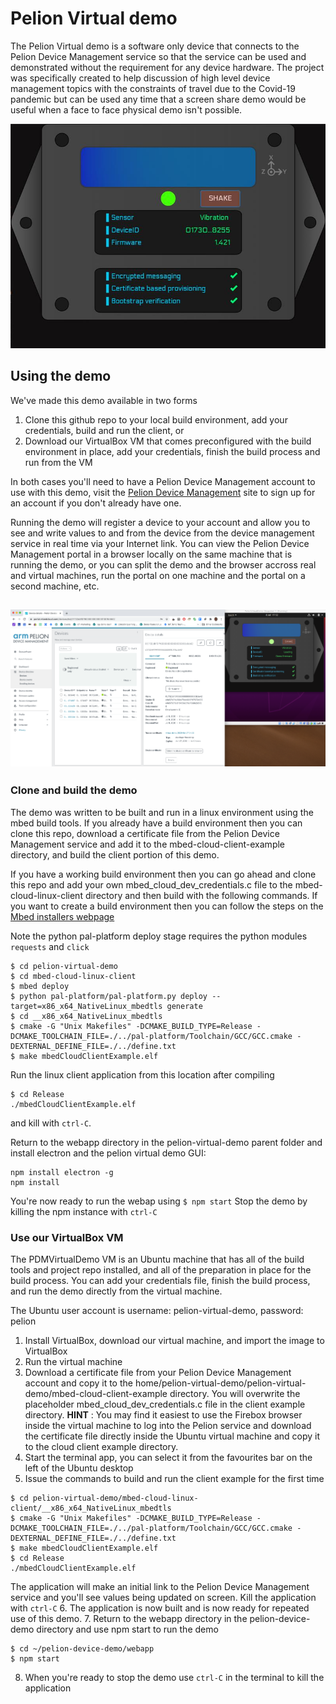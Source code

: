 # Pelion Virtual demo
The Pelion Virtual demo is a software only device that connects to the Pelion Device Management service so that the service can be used and demonstrated without the requirement for any device hardware. The project was specifically created to help discussion of high level device management topics with the constraints of travel due to the Covid-19 pandemic but can be used any time that a screen share demo would be useful when a face to face physical demo isn't possible.

![Pelion Virtual Demo GUI](images/PDMvirtualDemo.jpg)

## Using the demo
We've made this demo available in two forms
1. Clone this github repo to your local build environment, add your credentials, build and run the client, or
2. Download our VirtualBox VM that comes preconfigured with the build environment in place, add your credentials, finish the build process and run from the VM

In both cases you'll need to have a Pelion Device Management account to use with this demo, visit the [Pelion Device Management](portal.mbedcloud.com) site to sign up for an account if you don't already have one.

Running the demo will register a device to your account and allow you to see and write values to and from the device from the device management service in real time via your Internet link. You can view the Pelion Device Management portal in a browser locally on the same machine that is running the demo, or you can split the demo and the browser accross real and virtual machines, run the portal on one machine and the portal on a second machine, etc.


![Screenshot of demo and browser](images/BrowserScreenShot.png)
---
### Clone and build the demo
The demo was written to be built and run in a linux environment using the mbed build tools. If you already have a build environment then you can clone this repo, download a certificate file from the Pelion Device Management service and add it to the mbed-cloud-client-example directory, and build the client portion of this demo.

If you have a working build environment then you can go ahead and clone this repo and add your own mbed_cloud_dev_credentials.c file to the mbed-cloud-linux-client directory and then build with the following commands. If you want to create a build environment then you can follow the steps on the [Mbed installers webpage](https://os.mbed.com/docs/mbed-os/v6.0/build-tools/install-and-set-up.html)

Note the python pal-platform deploy stage requires the python modules `requests` and `click`
```
$ cd pelion-virtual-demo
$ cd mbed-cloud-linux-client
$ mbed deploy
$ python pal-platform/pal-platform.py deploy --target=x86_x64_NativeLinux_mbedtls generate
$ cd __x86_x64_NativeLinux_mbedtls
$ cmake -G "Unix Makefiles" -DCMAKE_BUILD_TYPE=Release -DCMAKE_TOOLCHAIN_FILE=./../pal-platform/Toolchain/GCC/GCC.cmake -DEXTERNAL_DEFINE_FILE=./../define.txt
$ make mbedCloudClientExample.elf
```
Run the linux client application from this location after compiling
```
$ cd Release
./mbedCloudClientExample.elf
```
and kill with `ctrl-C`.

Return to the webapp directory in the pelion-virtual-demo parent folder and install electron and the pelion virtual demo GUI:
```
npm install electron -g
npm install
```

You're now ready to run the webap using
`$ npm start`
Stop the demo by killing the npm instance with `ctrl-C`

### Use our VirtualBox VM
The PDMVirtualDemo VM is an Ubuntu machine that has all of the build tools and project repo installed, and all of the preparation in place for the build process. You can add your credentials file, finish the build process, and run the demo directly from the virtual machine.

The Ubuntu user account is username: pelion-virtual-demo, password: pelion

1. Install VirtualBox, download our virtual machine, and import the image to VirtualBox
2. Run the virtual machine
3. Download a certificate file from your Pelion Device Management account and copy it to the home/pelion-virtual-demo/pelion-virtual-demo/mbed-cloud-client-example directory. You will overwrite the placeholder mbed_cloud_dev_credentials.c file in the client example directory. **HINT** : You may find it easiest to use the Firebox browser inside the virtual machine to log into the Pelion service and download the certificate file directly inside the Ubuntu virtual machine and copy it to the cloud client example directory.
4. Start the terminal app, you can select it from the favourites bar on the left of the Ubuntu desktop
5. Issue the commands to build and run the client example for the first time
```
$ cd pelion-virtual-demo/mbed-cloud-linux-client/__x86_x64_NativeLinux_mbedtls
$ cmake -G "Unix Makefiles" -DCMAKE_BUILD_TYPE=Release -DCMAKE_TOOLCHAIN_FILE=./../pal-platform/Toolchain/GCC/GCC.cmake -DEXTERNAL_DEFINE_FILE=./../define.txt
$ make mbedCloudClientExample.elf
$ cd Release
./mbedCloudClientExample.elf
```
The application will make an initial link to the Pelion Device Management service and you'll see values being updated on screen. Kill the application with `ctrl-C`
6. The application is now built and is now ready for repeated use of this demo.
7. Return to the webapp directory in the pelion-device-demo directory and use npm start to run the demo
```
$ cd ~/pelion-device-demo/webapp
$ npm start
```
8. When you're ready to stop the demo use `ctrl-C` in the terminal to kill the application
